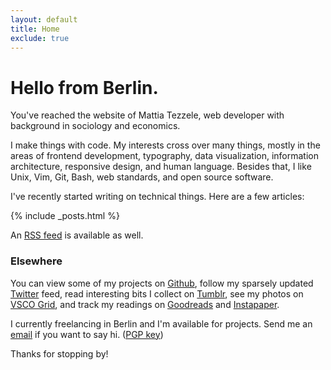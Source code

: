 ```yaml
---
layout: default
title: Home
exclude: true
---
```


# Hello from Berlin.

You've reached the website of Mattia Tezzele, web developer with background in sociology and economics.

I make things with code. My interests cross over many things, mostly in the areas of frontend development, typography, data visualization, information architecture, responsive design, and human language. Besides that, I like Unix, Vim, Git, Bash, web standards, and open source software.

I've recently started writing on technical things. Here are a few articles:

{% include _posts.html %}

An [RSS feed](/feed.xml) is available as well.

### Elsewhere

You can view some of my projects on [Github](http://github.com/mrzool), follow my sparsely updated [Twitter](http://twitter.com/mrzool_) feed, read interesting bits I collect on [Tumblr](http://zoolnotes.tumblr.com), see my photos on [VSCO Grid](https://mrzool.vsco.co/), and track my readings on [Goodreads](http://www.goodreads.com/mrzool) and [Instapaper](https://www.instapaper.com/p/__zool).

I currently freelancing in Berlin and I'm available for projects. Send me an [email](mailto:info@mrzool.cc) if you want to say hi. ([PGP key](https://keybase.io/zool))

Thanks for stopping by!
